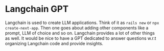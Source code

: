 # Langchain GPT

Langchain is used to create LLM applications. Think of it as `rails new` or
`npx create-next-app`. Then one goes about adding other components like a
prompt, LLM of choice and so on. Langchain provides a lot of other things
as well. It would be nice to have a GPT dedicated to answer questions w.r.t
organizing Langchain code and provide insights.
